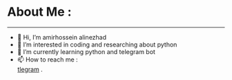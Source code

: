 # About Me :
***
- 👋 Hi, I’m amirhossein alinezhad
- 👀 I’m interested in coding and researching about python
- 🌱 I’m currently learning python and telegram bot
- 📫 How to reach me :<br>
<a href="https://t.me/Amir81alinezhad" target="_blank">tlegram</a>
.

<!---
amir81alinzhad/amir81alinzhad is a ✨ special ✨ repository because its `README.md` (this file) appears on your GitHub profile.
You can click the Preview link to take a look at your changes.
--->

